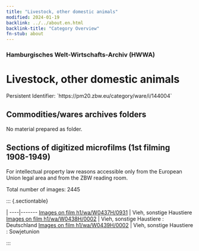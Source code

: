 ```yaml
---
title: "Livestock, other domestic animals"
modified: 2024-01-19
backlink: ../../about.en.html
backlink-title: "Category Overview"
fn-stub: about
---
```


### Hamburgisches Welt-Wirtschafts-Archiv (HWWA)

# Livestock, other domestic animals

<div class="hint">Persistent Identifier: `https://pm20.zbw.eu/category/ware/i/144004`</div>







## Commodities/wares archives folders





No material prepared as folder.



<a id="filmsections" />

## Sections of digitized microfilms (1st filming 1908-1949)

<p>For intellectual property law reasons accessible only from the European Union legal area and from the ZBW reading room.</p>



<p>Total number of images: 2445</p>




::: {.sectiontable}

 | 
----|-------
<a class="btn" href="https://pm20.zbw.eu/film/h1/wa/W0437H/0931" rel="nofollow">Images on film h1/wa/W0437H/0931</a> | Vieh, sonstige Haustiere
<a class="btn" href="https://pm20.zbw.eu/film/h1/wa/W0438H/0002" rel="nofollow">Images on film h1/wa/W0438H/0002</a> | Vieh, sonstige Haustiere : Deutschland
<a class="btn" href="https://pm20.zbw.eu/film/h1/wa/W0439H/0002" rel="nofollow">Images on film h1/wa/W0439H/0002</a> | Vieh, sonstige Haustiere : Sowjetunion


:::
















